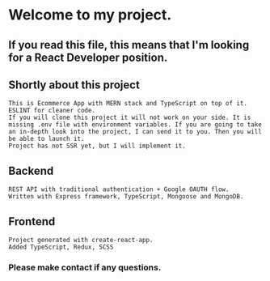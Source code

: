 # Welcome to my project.
## If you read this file, this means that I'm looking for a React Developer position.
## Shortly about this project
    This is Ecommerce App with MERN stack and TypeScript on top of it.
    ESLINT for cleaner code.
    If you will clone this project it will not work on your side. It is missing .env file with environment variables. If you are going to take an in-depth look into the project, I can send it to you. Then you will be able to launch it.
    Project has not SSR yet, but I will implement it.

## Backend
    REST API with traditional authentication + Google OAUTH flow.
    Written with Express framework, TypeScript, Mongoose and MongoDB.
## Frontend
    Project generated with create-react-app.
    Added TypeScript, Redux, SCSS
    
### Please make contact if any questions. 
